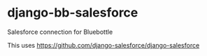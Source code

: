 # django-bb-salesforce
Salesforce connection for Bluebottle

This uses https://github.com/django-salesforce/django-salesforce


